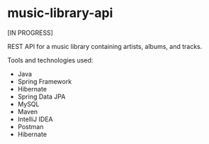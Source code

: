 # music-library-api
[IN PROGRESS]

REST API for a music library containing artists, albums, and tracks.

Tools and technologies used:
* Java
* Spring Framework
* Hibernate
* Spring Data JPA
* MySQL
* Maven
* IntelliJ IDEA
* Postman
* Hibernate
